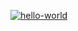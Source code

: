[![hello-world](https://github.com/greenkerokero/CI/actions/workflows/hello-world.yml/badge.svg)](https://github.com/greenkerokero/CI/actions)

